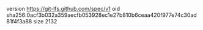 version https://git-lfs.github.com/spec/v1
oid sha256:0acf3b032a359aecfb053928ec1e27b810b6ceaa420f977e74c30ad81f4f3a88
size 2132
